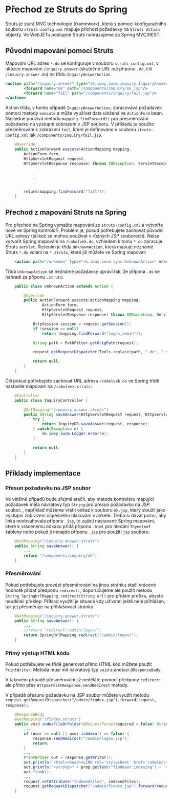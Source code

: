 # Přechod ze Struts do Spring

Struts je stará MVC technologie (framework), která s pomocí konfiguračního souboru `struts-config.xml` mapuje příchozí požadavky na `Struts Action` objekty. Ve WebJETu postupně Struts nahrazujeme za Spring MVC/REST.

## Původní mapování pomocí Struts

Mapování URL adres `*.do` se konfiguruje v souboru `struts-config.xml`, v ukázce mapování `/inquiry.answer` (skutečné URL má příponu `.do`, čili `/inquiry.answer.do`) na třídu `InquiryAnswerAction`.

```xml
<action path="/inquiry.answer" type="sk.iway.iwcm.inquiry.InquiryAnswerAction">
		<forward name="ok" path="/components/inquiry/ok.jsp"/>
		<forward name="fail" path="/components/inquiry/fail.jsp"/>
</action>
```

Action třída, v tomto případě `InquiryAnswerAction`, zpracovává požadavek pomocí metody `execute` a může využívat data uložená ve `ActionForm` bean. Následně používá metodu `mapping.findForward()` pro přesměrování požadavku na výstupní zobrazení v JSP souboru. V příkladu je použito přesměrování k zobrazení `fail`, které je definováno v souboru `struts-config.xml` jak `/components/inquiry/fail.jsp`.

```java
    @Override
	public ActionForward execute(ActionMapping mapping,
        ActionForm form,
        HttpServletRequest request,
        HttpServletResponse response) throws IOException, ServletException {

            .
            .
            .

        return(mapping.findForward("fail"));
    }
```

## Přechod z mapování Struts na Spring

Pro přechod na Spring vymažte mapování ze `struts-config.xml` a vytvořte nové ve Spring kontroloři. Problém je, pokud potřebujete zachovat původní URL adresy (jelikož se mohou používat v různých JSP souborech). Nelze vytvořit Spring mapování na `/cokolvek.do`, vzhledem k tomu `*.do` zpracuje Struts `servlet`. Řešením je třída `UnknownAction`, která mapuje neznámé Struts `*.do` volání na `*.struts`, které již můžete ve Spring mapovat:

```xml
    <action path="/unknown" type="sk.iway.iwcm.sync.UnknownAction" unknown="true" />
```

Třída `UnknownAction` se neznámé požadavky upraví tak, že přípona `.do` se nahradí za příponu `.struts`:

```java
    public class UnknownAction extends Action {

        @Override
        public ActionForward execute(ActionMapping mapping,
                ActionForm form,
                HttpServletRequest request,
                HttpServletResponse response) throws IOException, ServletException {

            HttpSession session = request.getSession();
            if (session == null)
                return (mapping.findForward("logon_admin"));

            String path = PathFilter.getOrigPath(request);

            request.getRequestDispatcher(Tools.replace(path, ".do", ".struts")).forward(request, response);

            return null;
        }
    }
```

Čili pokud potřebujete zachovat URL adresu `/cokolvek.do` ve Spring třídě nastavíte mapování na `/cokolvek.struts`:

```java
    @Controller
    public class InquiryController {

        @GetMapping("/inquiry.answer.struts")
        public String saveAnswer(HttpServletRequest request, HttpServletResponse response) {
            try {
                return InquiryDB.saveAnswer(request, response);
            } catch(Exception e) {
                sk.iway.iwcm.Logger.error(e);
            }

            return null;
        }
    }
```

## Příklady implementace

### Přesun požadavku na JSP soubor

Ve většině případů bude zřejmě stačit, aby metoda kontroléru mapující požadavek měla návratový typ `String` pro přesun požadavku na JSP soubor. , například můžeme vrátit odkaz k souboru `ok.jsp`, který sloužil jako výstupní zobrazení úspěšného hlasování v anketě. Třeba si dávat pozor, aby linka neobsahovala příponu `.jsp`, to zajistí nastavené Spring mapování, které k vrácenému odkazu přidá příponu `.html` pro hledání `Thymeleaf` šablony nebo pokud ji nenajde příponu `.jsp` pro použití `jsp` souboru.

```java
    @GetMapping("/inquiry.answer.struts")
    public String saveAnswer() {
        ...
        return "/components/inquiry/ok";
    }
```

### Přesměrování

Pokud potřebujete provést přesměrování na jinou stránku stačí vrácené hodnotě přidat předponu `redirect:`, doporučujeme ale použít metodu `String SpringUrlMapping.redirect(String url)` pro přidání prefixu, abyste neudělali překlep. Příklad využití je situace kdy uživatel ještě není přihlášen, tak jej přesměruje na přihlašovací stránku.

```java
    @GetMapping("/inquiry.answer.struts")
    public String saveAnswer() {
        ...
        //return "redirect:/admin/logon/";
        return SpringUrlMapping.redirect("/admin/logon/");
    }
```

### Přímý výstup HTML kódu

Pokud potřebujete ve třídě generovat přímo HTML kód můžete použít `PrintWriter`. Metoda musí mít návratový typ `void` a anotaci `@ResponseBody`.

V takovém případě přesměrování již neděláte pomocí předpony `redirect:` ale přímo přes `HttpServletResponse.sendRedirect` metody.

V případě přesunu požadavku na JSP soubor můžete využít metodu `request.getRequestDispatcher("/admin/findex.jsp").forward(request, response);`.

```java
    @ResponseBody
    @GetMapping("/findex.struts")
    public void indexFileOrFolder(@RequestParam(required = false) String file, @RequestParam(required = false) String dir, HttpServletRequest request, HttpServletResponse response) {
        ...
        if (user == null || user.isAdmin() == false) {
			response.sendRedirect("/admin/logon.jsp");
			return;
		}
        ...
        PrintWriter out = response.getWriter();
        out.println("<html><head><LINK rel='stylesheet' href='/admin/css/style.css'></head><body>");
		out.println("<strong>" + prop.getText("findexer.indexing") + "</strong><br>");
		out.flush();
        ...
        request.setAttribute("indexedFiles", indexedFiles);
		request.getRequestDispatcher("/admin/findex.jsp").forward(request, response);
    }
```
